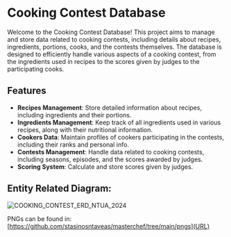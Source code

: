 # Cooking Contest Database

Welcome to the Cooking Contest Database! This project aims to manage and store data related to cooking contests, including details about recipes, ingredients, portions, cooks, and the contests themselves. The database is designed to efficiently handle various aspects of a cooking contest, from the ingredients used in recipes to the scores given by judges to the participating cooks.

## Features

- **Recipes Management**: Store detailed information about recipes, including ingredients and their portions.
- **Ingredients Management**: Keep track of all ingredients used in various recipes, along with their nutritional information.
- **Cookers Data**: Maintain profiles of cookers participating in the contests, including their ranks and personal info.
- **Contests Management**: Handle data related to cooking contests, including seasons, episodes, and the scores awarded by judges.
- **Scoring System**: Calculate and store scores given by judges.

## Entity Related Diagram:
![COOKING_CONTEST_ERD_NTUA_2024](https://github.com/stasinosntaveas/masterchef/assets/135629766/0a06aa77-9775-426d-b2d2-76ab63cc19f2)


PNGs can be found in: [https://github.com/stasinosntaveas/masterchef/tree/main/pngs](URL)
